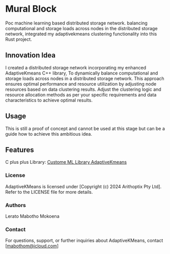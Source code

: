 # Mural Block

Poc machine learning based distributed storage network. balancing computational and storage loads across nodes in the distributed storage network, integrated my adaptivekmeans clustering functionality into this Rust project.

## Innovation Idea

I created a distributed storage network incorporating my enhanced AdaptiveKmeans C++ library, To dynamically balance computational and storage loads across nodes in a distributed storage network. This approach ensures optimal performance and resource utilization by adjusting node resources based on data clustering results. Adjust the clustering logic and resource allocation methods as per your specific requirements and data characteristics to achieve optimal results.

## Usage

This is still a proof of concept and cannot be used at this stage but can be a guide how to achieve this ambitious idea.

## Features

C plus plus Library: [Custome ML Library AdaptiveKmeans](https://github.com/muralcode/AdaptiveKmeans)

### License

AdaptiveKMeans is licensed under [Copyright (c) 2024 Arithoptix Pty Ltd]. Refer to the LICENSE file for more details.

### Authors

Lerato Mabotho Mokoena

### Contact

For questions, support, or further inquiries about AdaptiveKMeans, contact [mabothom@icloud.com]
